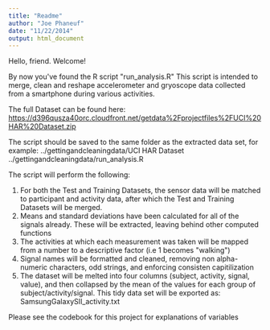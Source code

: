 ```yaml
---
title: "Readme"
author: "Joe Phaneuf"
date: "11/22/2014"
output: html_document
---
```


Hello, friend.  Welcome!

By now you've found the R script "run_analysis.R"
This script is intended to merge, clean and reshape accelerometer and gryoscope data collected from a smartphone during various activities.

The full Dataset can be found here:
https://d396qusza40orc.cloudfront.net/getdata%2Fprojectfiles%2FUCI%20HAR%20Dataset.zip

The script should be saved to the same folder as the extracted data set, for example:
../gettingandcleaningdata/UCI HAR Dataset
../gettingandcleaningdata/run_analysis.R

The script will perform the following:
1) For both the Test and Training Datasets, the sensor data will be matched to participant and activity data, after which the Test and Training Datasets will be merged.
2) Means and standard deviations have been calculated for all of the signals already.  These will be extracted, leaving behind other computed functions
3) The activities at which each measurement was taken will be mapped from a number to a descriptive factor (i.e 1 becomes "walking")
4) Signal names will be formatted and cleaned, removing non alpha-numeric characters, odd strings, and enforcing consisten capitilization
5) The dataset will be melted into four columns (subject, activity, signal, value), and then collapsed by the mean of the values for each group of subject/activity/signal.  This tidy data set will be exported as:
SamsungGalaxySII_activity.txt

Please see the codebook for this project for explanations of variables

